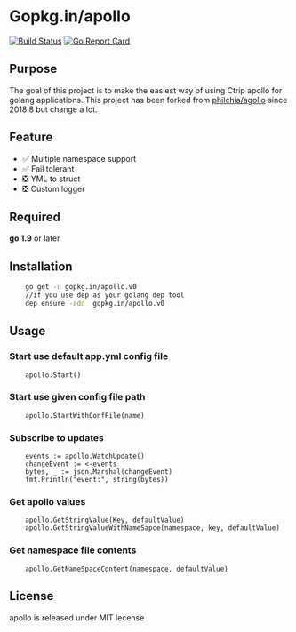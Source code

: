 # Gopkg.in/apollo

[![Build Status](https://travis-ci.org/go-apollo/apollo.svg?branch=master)](https://travis-ci.org/go-apollo/apollo)
[![Go Report Card](https://goreportcard.com/badge/github.com/go-apollo/apollo)](https://goreportcard.com/report/github.com/go-apollo/apollo)

## Purpose

The goal of this project is to make the easiest way of using Ctrip apollo for golang applications. This project has been forked from [philchia/agollo](https://github.com/philchia/agollo) since 2018.8 but change a lot.

## Feature

- ✅ Multiple namespace support
- ✅ Fail tolerant
- ❎  YML to struct 
- ❎  Custom logger

## Required

**go 1.9** or later

## Installation

```sh
    go get -u gopkg.in/apollo.v0
    //if you use dep as your golang dep tool
    dep ensure -add  gopkg.in/apollo.v0
```

## Usage

### Start use default app.yml config file

```golang
    apollo.Start()
```

### Start use given config file path

```golang
    apollo.StartWithConfFile(name)
```

### Subscribe to updates

```golang
    events := apollo.WatchUpdate()
    changeEvent := <-events
    bytes, _ := json.Marshal(changeEvent)
    fmt.Println("event:", string(bytes))
```

### Get apollo values

```golang
    apollo.GetStringValue(Key, defaultValue)
    apollo.GetStringValueWithNameSapce(namespace, key, defaultValue)
```

### Get namespace file contents

```golang
    apollo.GetNameSpaceContent(namespace, defaultValue)
```

## License

apollo is released under MIT lecense
